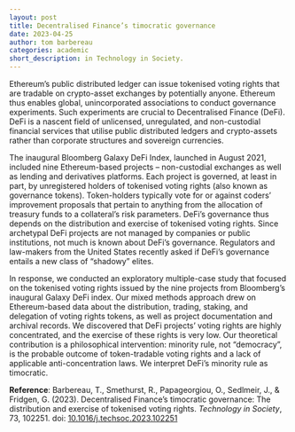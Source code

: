 ```yaml
---
layout: post
title: Decentralised Finance’s timocratic governance
date: 2023-04-25
author: tom barbereau
categories: academic
short_description: in Technology in Society.
---
```

Ethereum’s public distributed ledger can issue tokenised voting rights that are tradable on crypto-asset exchanges by potentially anyone. Ethereum thus enables global, unincorporated associations to conduct governance experiments. Such experiments are crucial to Decentralised Finance (DeFi). DeFi is a nascent field of unlicensed, unregulated, and non-custodial financial services that utilise public distributed ledgers and crypto-assets rather than corporate structures and sovereign currencies.

The inaugural Bloomberg Galaxy DeFi Index, launched in August 2021, included nine Ethereum-based projects – non-custodial exchanges as well as lending and derivatives platforms. Each project is governed, at least in part, by unregistered holders of tokenised voting rights (also known as governance tokens). Token-holders typically vote for or against coders’ improvement proposals that pertain to anything from the allocation of treasury funds to a collateral’s risk parameters. DeFi’s governance thus depends on the distribution and exercise of tokenised voting rights. Since archetypal DeFi projects are not managed by companies or public institutions, not much is known about DeFi’s governance. Regulators and law-makers from the United States recently asked if DeFi’s governance entails a new class of “shadowy” elites.

In response, we conducted an exploratory multiple-case study that focused on the tokenised voting rights issued by the nine projects from Bloomberg’s inaugural Galaxy DeFi index. Our mixed methods approach drew on Ethereum-based data about the distribution, trading, staking, and delegation of voting rights tokens, as well as project documentation and archival records. We discovered that DeFi projects’ voting rights are highly concentrated, and the exercise of these rights is very low. Our theoretical contribution is a philosophical intervention: minority rule, not “democracy”, is the probable outcome of token-tradable voting rights and a lack of applicable anti-concentration laws. We interpret DeFi’s minority rule as timocratic.

**Reference**: Barbereau, T., Smethurst, R., Papageorgiou, O., Sedlmeir, J., & Fridgen, G. (2023). Decentralised Finance’s timocratic governance: The distribution and exercise of tokenised voting rights. _Technology in Society_, 73, 102251. doi: [10.1016/j.techsoc.2023.102251](https://doi.org/10.1016/j.techsoc.2023.102251)